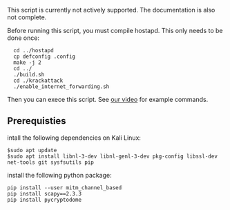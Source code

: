 This script is currently not actively supported. The documentation is also not complete.

Before running this script, you must compile hostapd. This only needs to be done once:

	  cd ../hostapd
	  cp defconfig .config
	  make -j 2
	  cd ../
	  ./build.sh
	  cd ./krackattack
	  ./enable_internet_forwarding.sh

Then you can exece this script. See [our video](https://youtu.be/Oh4WURZoR98?t=47) for example commands.

## Prerequisties
intall the following dependencies on Kali Linux:
 ```
$sudo apt update
$sudo apt install libnl-3-dev libnl-genl-3-dev pkg-config libssl-dev net-tools git sysfsutils pip
```
install the following python package:
```
pip install --user mitm_channel_based
pip install scapy==2.3.3
pip install pycryptodome
```